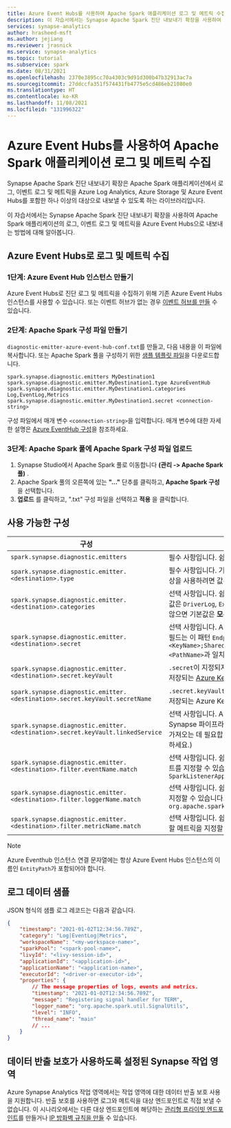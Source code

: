 ```yaml
---
title: Azure Event Hubs를 사용하여 Apache Spark 애플리케이션 로그 및 메트릭 수집
description: 이 자습서에서는 Synapse Apache Spark 진단 내보내기 확장을 사용하여 Apache Spark 애플리케이션의 로그, 이벤트 로그 및 메트릭을 Azure Event Hubs으로 내보내는 방법에 대해 알아봅니다.
services: synapse-analytics
author: hrasheed-msft
ms.author: jejiang
ms.reviewer: jrasnick
ms.service: synapse-analytics
ms.topic: tutorial
ms.subservice: spark
ms.date: 08/31/2021
ms.openlocfilehash: 2370e3895cc70a4303c9d91d300b47b32913ac7a
ms.sourcegitcommit: 27ddccfa351f574431fb4775e5cd486eb21080e0
ms.translationtype: HT
ms.contentlocale: ko-KR
ms.lasthandoff: 11/08/2021
ms.locfileid: "131996322"
---
```

# <a name="collect-your-apache-spark-applications-logs-and-metrics-using-azure-event-hubs"></a>Azure Event Hubs를 사용하여 Apache Spark 애플리케이션 로그 및 메트릭 수집 

Synapse Apache Spark 진단 내보내기 확장은 Apache Spark 애플리케이션에서 로그, 이벤트 로그 및 메트릭을 Azure Log Analytics, Azure Storage 및 Azure Event Hubs를 포함한 하나 이상의 대상으로 내보낼 수 있도록 하는 라이브러리입니다. 

이 자습서에서는 Synapse Apache Spark 진단 내보내기 확장을 사용하여 Apache Spark 애플리케이션의 로그, 이벤트 로그 및 메트릭을 Azure Event Hubs으로 내보내는 방법에 대해 알아봅니다.

## <a name="collect-logs-and-metrics-to-azure-event-hubs"></a>Azure Event Hubs로 로그 및 메트릭 수집

### <a name="step-1-create-an-azure-event-hub-instance"></a>1단계: Azure Event Hub 인스턴스 만들기

Azure Event Hubs로 진단 로그 및 메트릭을 수집하기 위해 기존 Azure Event Hubs 인스턴스를 사용할 수 있습니다.
또는 이벤트 허브가 없는 경우 [이벤트 허브를 만들](../../event-hubs/event-hubs-create.md) 수 있습니다.

### <a name="step-2-create-an-apache-spark-configuration-file"></a>2단계: Apache Spark 구성 파일 만들기

`diagnostic-emitter-azure-event-hub-conf.txt`를 만들고, 다음 내용을 이 파일에 복사합니다. 또는 Apache Spark 풀을 구성하기 위한 [샘플 템플릿 파일](https://go.microsoft.com/fwlink/?linkid=2169375)을 다운로드합니다.

```
spark.synapse.diagnostic.emitters MyDestination1
spark.synapse.diagnostic.emitter.MyDestination1.type AzureEventHub
spark.synapse.diagnostic.emitter.MyDestination1.categories Log,EventLog,Metrics
spark.synapse.diagnostic.emitter.MyDestination1.secret <connection-string>
```

구성 파일에서 매개 변수 `<connection-string>`을 입력합니다.
매개 변수에 대한 자세한 설명은 [Azure EventHub 구성](#available-configurations)을 참조하세요.

### <a name="step-3-upload-the-apache-spark-configuration-file-to-apache-spark-pool"></a>3단계: Apache Spark 풀에 Apache Spark 구성 파일 업로드

1. Synapse Studio에서 Apache Spark 풀로 이동합니다 **(관리 -> Apache Spark 풀)** .
2. Apache Spark 풀의 오른쪽에 있는 **"..."** 단추를 클릭하고, **Apache Spark 구성** 을 선택합니다.
3. **업로드** 를 클릭하고, ".txt" 구성 파일을 선택하고 **적용** 을 클릭합니다.

## <a name="available-configurations"></a>사용 가능한 구성

| 구성                                                               | Description                                                                                                                                                                                          |
| --------------------------------------------------------------------------- | ---------------------------------------------------------------------------------------------------------------------------------------------------------------------------------------------------- |
| `spark.synapse.diagnostic.emitters`                                         | 필수 사항입니다. 쉼표로 구분된 진단 내보내기의 대상 이름입니다.                                                                                                                              |
| `spark.synapse.diagnostic.emitter.<destination>.type`                       | 필수 사항입니다. 기본 제공 대상 유형입니다. Azure Event Hubs 대상을 사용하려면 값은 `AzureEventHub`이어야 합니다.                                                                                    |
| `spark.synapse.diagnostic.emitter.<destination>.categories`                 | 선택 사항입니다. 쉼표로 구분된 선택한 로그 범주입니다. 사용 가능한 값은 `DriverLog`, `ExecutorLog`, `EventLog`, `Metrics`입니다. 설정되지 않으면 기본값은 **모두** 범주입니다.              |
| `spark.synapse.diagnostic.emitter.<destination>.secret`                     | 선택 사항입니다. Azure Eventhub 인스턴스 연결 문자열입니다. 이 필드는 이 패턴 `Endpoint=sb://<FQDN>/;SharedAccessKeyName=<KeyName>;SharedAccessKey=<KeyValue>;EntityPath=<PathName>`과 일치해야 합니다. |
| `spark.synapse.diagnostic.emitter.<destination>.secret.keyVault`            | `.secret`이 지정되지 않은 경우 필수 사항입니다. 비밀(연결 문자열)이 저장되는 [Azure Key Vault](../../key-vault/general/overview.md) 이름입니다.                                                                  |
| `spark.synapse.diagnostic.emitter.<destination>.secret.keyVault.secretName` | `.secret.keyVault`를 지정하는 경우 필요합니다. 비밀(연결 문자열)이 저장되는 Azure Key Vault 비밀 이름입니다.                                                                         |
| `spark.synapse.diagnostic.emitter.<destination>.secret.keyVault.linkedService` | 선택 사항입니다. Azure Key Vault 연결된 서비스 이름입니다. Synapse 파이프라인에서 사용하도록 설정된 경우 AKV에서 비밀을 가져오는 데 필요합니다. (MSI에 AKV에 대한 읽기 권한이 있는지 확인하세요.) |
| `spark.synapse.diagnostic.emitter.<destination>.filter.eventName.match`     | 선택 사항입니다. 쉼표로 구분된 Spark 이벤트 이름이며, 수집할 이벤트를 지정할 수 있습니다. 예: `SparkListenerApplicationStart,SparkListenerApplicationEnd` |
| `spark.synapse.diagnostic.emitter.<destination>.filter.loggerName.match`    | 선택 사항입니다. 쉼표로 구분된 log4j 로거 이름이며, 수집할 이벤트를 지정할 수 있습니다. 예: `org.apache.spark.SparkContext,org.example.Logger` |
| `spark.synapse.diagnostic.emitter.<destination>.filter.metricName.match`    | 선택 사항입니다. 쉼표로 구분된 Spark 메트릭 이름 접미사이며, 수집할 메트릭을 지정할 수 있습니다. 예: `jvm.heap.used` |


> [!NOTE]
>
> Azure Eventhub 인스턴스 연결 문자열에는 항상 Azure Event Hubs 인스턴스의 이름인 `EntityPath`가 포함되어야 합니다.

## <a name="log-data-sample"></a>로그 데이터 샘플

JSON 형식의 샘플 로그 레코드는 다음과 같습니다.

```json
{
    "timestamp": "2021-01-02T12:34:56.789Z",
    "category": "Log|EventLog|Metrics",
    "workspaceName": "<my-workspace-name>",
    "sparkPool": "<spark-pool-name>",
    "livyId": "<livy-session-id>",
    "applicationId": "<application-id>",
    "applicationName": "<application-name>",
    "executorId": "<driver-or-executor-id>",
    "properties": {
        // The message properties of logs, events and metrics.
        "timestamp": "2021-01-02T12:34:56.789Z",
        "message": "Registering signal handler for TERM",
        "logger_name": "org.apache.spark.util.SignalUtils",
        "level": "INFO",
        "thread_name": "main"
        // ...
    }
}
```

## <a name="synapse-workspace-with-data-exfiltration-protection-enabled"></a>데이터 반출 보호가 사용하도록 설정된 Synapse 작업 영역

Azure Synapse Analytics 작업 영역에서는 작업 영역에 대한 데이터 반출 보호 사용을 지원합니다. 반출 보호를 사용하면 로그와 메트릭을 대상 엔드포인트로 직접 보낼 수 없습니다. 이 시나리오에서는 다른 대상 엔드포인트에 해당하는 [관리형 프라이빗 엔드포인트](../../synapse-analytics/security/synapse-workspace-managed-private-endpoints.md)를 만들거나 [IP 방화벽 규칙을 만들](../../synapse-analytics/security/synapse-workspace-ip-firewall.md) 수 있습니다.




